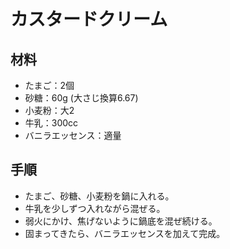 # カスタードクリーム


## 材料
- たまご：2個
- 砂糖：60g (大さじ換算6.67)
- 小麦粉：大2
- 牛乳：300cc
- バニラエッセンス：適量


## 手順
- たまご、砂糖、小麦粉を鍋に入れる。
- 牛乳を少しずつ入れながら混ぜる。
- 弱火にかけ、焦げないように鍋底を混ぜ続ける。
- 固まってきたら、バニラエッセンスを加えて完成。
